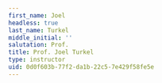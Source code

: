```yaml
---
first_name: Joel
headless: true
last_name: Turkel
middle_initial: ''
salutation: Prof.
title: Prof. Joel Turkel
type: instructor
uid: 0d0f603b-77f2-da1b-22c5-7e429f58fe5e
---
```

